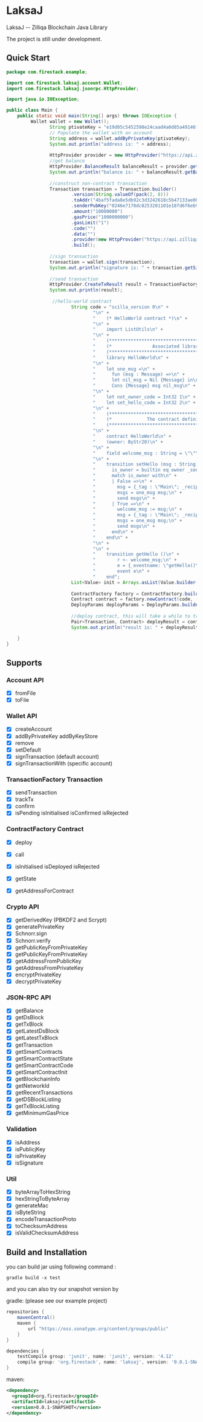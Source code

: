 # LaksaJ
LaksaJ -- Zilliqa Blockchain Java Library 

The project is still under development.

## Quick Start

```java
package com.firestack.example;

import com.firestack.laksaj.account.Wallet;
import com.firestack.laksaj.jsonrpc.HttpProvider;

import java.io.IOException;

public class Main {
    public static void main(String[] args) throws IOException {
         Wallet wallet = new Wallet();
                String ptivateKey = "e19d05c5452598e24caad4a0d85a49146f7be089515c905ae6a19e8a578a6930";
                // Populate the wallet with an account
                String address = wallet.addByPrivateKey(ptivateKey);
                System.out.println("address is: " + address);
        
                HttpProvider provider = new HttpProvider("https://api.zilliqa.com");
                //get balance
                HttpProvider.BalanceResult balanceResult = provider.getBalance(address);
                System.out.println("balance is: " + balanceResult.getBalance());
        
                //construct non-contract transaction
                Transaction transaction = Transaction.builder()
                        .version(String.valueOf(pack(2, 8)))
                        .toAddr("4baf5fada8e5db92c3d3242618c5b47133ae003c".toLowerCase())
                        .senderPubKey("0246e7178dc8253201101e18fd6f6eb9972451d121fc57aa2a06dd5c111e58dc6a")
                        .amount("10000000")
                        .gasPrice("1000000000")
                        .gasLimit("1")
                        .code("")
                        .data("")
                        .provider(new HttpProvider("https://api.zilliqa.com/"))
                        .build();
        
                //sign transaction
                transaction = wallet.sign(transaction);
                System.out.println("signature is: " + transaction.getSignature());
        
                //send transaction
                HttpProvider.CreateTxResult result = TransactionFactory.sendTransaction(transaction);
                System.out.println(result);
                
                 //hello-world contract
                        String code = "scilla_version 0\n" +
                                "\n" +
                                "    (* HelloWorld contract *)\n" +
                                "\n" +
                                "    import ListUtils\n" +
                                "\n" +
                                "    (***************************************************)\n" +
                                "    (*               Associated library                *)\n" +
                                "    (***************************************************)\n" +
                                "    library HelloWorld\n" +
                                "\n" +
                                "    let one_msg =\n" +
                                "      fun (msg : Message) =>\n" +
                                "      let nil_msg = Nil {Message} in\n" +
                                "      Cons {Message} msg nil_msg\n" +
                                "\n" +
                                "    let not_owner_code = Int32 1\n" +
                                "    let set_hello_code = Int32 2\n" +
                                "\n" +
                                "    (***************************************************)\n" +
                                "    (*             The contract definition             *)\n" +
                                "    (***************************************************)\n" +
                                "\n" +
                                "    contract HelloWorld\n" +
                                "    (owner: ByStr20)\n" +
                                "\n" +
                                "    field welcome_msg : String = \"\"\n" +
                                "\n" +
                                "    transition setHello (msg : String)\n" +
                                "      is_owner = builtin eq owner _sender;\n" +
                                "      match is_owner with\n" +
                                "      | False =>\n" +
                                "        msg = {_tag : \"Main\"; _recipient : _sender; _amount : Uint128 0; code : not_owner_code};\n" +
                                "        msgs = one_msg msg;\n" +
                                "        send msgs\n" +
                                "      | True =>\n" +
                                "        welcome_msg := msg;\n" +
                                "        msg = {_tag : \"Main\"; _recipient : _sender; _amount : Uint128 0; code : set_hello_code};\n" +
                                "        msgs = one_msg msg;\n" +
                                "        send msgs\n" +
                                "      end\n" +
                                "    end\n" +
                                "\n" +
                                "\n" +
                                "    transition getHello ()\n" +
                                "        r <- welcome_msg;\n" +
                                "        e = {_eventname: \"getHello()\"; msg: r};\n" +
                                "        event e\n" +
                                "    end";
                        List<Value> init = Arrays.asList(Value.builder().vname("_scilla_version").type("Uint32").value("0").build(), Value.builder().vname("owner").type("ByStr20").value("0x9bfec715a6bd658fcb62b0f8cc9bfa2ade71434a").build());
                
                        ContractFactory factory = ContractFactory.builder().provider(new HttpProvider("https://api.zilliqa.com/")).signer(wallet).build();
                        Contract contract = factory.newContract(code, (Value[]) init.toArray(), "");
                        DeployParams deployParams = DeployParams.builder().version(String.valueOf(pack(2, 8))).gasPrice("1000000000").gasLimit("10000").senderPubKey("0246e7178dc8253201101e18fd6f6eb9972451d121fc57aa2a06dd5c111e58dc6a").build();
                
                        //deploy contract, this will take a while to track transaction util it been confirmed or failed
                        Pair<Transaction, Contract> deployResult = contract.deploy(deployParams, 300, 3);
                        System.out.println("result is: " + deployResult);

    }
}
```

## Supports

### Account API

- [x] fromFile
- [x] toFile

### Wallet API

- [x] createAccount
- [x] addByPrivateKey addByKeyStore
- [x] remove
- [x] setDefault
- [x] signTransaction (default account)
- [x] signTransactionWith (specific account)

### TransactionFactory Transaction

- [x] sendTransaction
- [x] trackTx
- [x] confirm
- [x] isPending isInitialised isConfirmed isRejected

### ContractFactory Contract

- [x] deploy
- [x] call
- [x] isInitialised isDeployed isRejected
- [x] getState
- [x] getAddressForContract


### Crypto API

- [x] getDerivedKey (PBKDF2 and Scrypt)
- [x] generatePrivateKey
- [x] Schnorr.sign
- [x] Schnorr.verify
- [x] getPublicKeyFromPrivateKey
- [x] getPublicKeyFromPrivateKey
- [x] getAddressFromPublicKey
- [x] getAddressFromPrivateKey
- [x] encryptPrivateKey
- [x] decryptPrivateKey

### JSON-RPC API
- [x] getBalance
- [x] getDsBlock
- [x] getTxBlock
- [x] getLatestDsBlock
- [x] getLatestTxBlock
- [x] getTransaction
- [x] getSmartContracts
- [x] getSmartContractState
- [x] getSmartContractCode
- [x] getSmartContractInit
- [x] getBlockchainInfo
- [x] getNetworkId
- [x] getRecentTransactions
- [x] getDSBlockListing 
- [x] getTxBlockListing 
- [x] getMinimumGasPrice

### Validation

- [x] isAddress
- [x] isPublicjKey
- [x] isPrivateKey
- [x] isSignature

### Util

- [x] byteArrayToHexString
- [x] hexStringToByteArray
- [x] generateMac
- [x] isByteString
- [x] encodeTransactionProto
- [x] toChecksumAddress
- [x] isValidChecksumAddress

## Build and Installation

you can build jar using following command :

```
gradle build -x test
```

and you can also try our snapshot version by 


gradle: (please see our example project)

```groovy
repositories {
    mavenCentral()
    maven {
        url "https://oss.sonatype.org/content/groups/public"
    }
}

dependencies {
    testCompile group: 'junit', name: 'junit', version: '4.12'
    compile group: 'org.firestack', name: 'laksaj', version: '0.0.1-SNAPSHOT'
}

```



maven: 

```xml
<dependency>
  <groupId>org.firestack</groupId>
  <artifactId>laksaj</artifactId>
  <version>0.0.1-SNAPSHOT</version>
</dependency>
```





